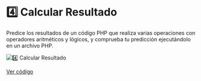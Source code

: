 # 4️⃣ Calcular Resultado

Predice los resultados de un código PHP que realiza varias operaciones con operadores aritméticos y lógicos, y comprueba tu predicción ejecutándolo en un archivo PHP.

![4️⃣ Calcular Resultado](ruta/a/la/imagen_calcular_resultado.jpg)

[Ver código](https://github.com/LoganNDE/Ejercicios-PHP/tree/main/1-Ejercicios/calcularResultado/calcularResultado.php)
